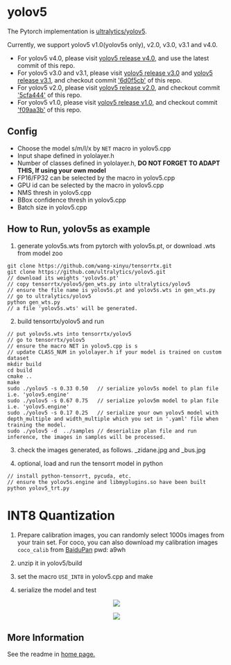 # yolov5

The Pytorch implementation is [ultralytics/yolov5](https://github.com/ultralytics/yolov5).

Currently, we support yolov5 v1.0(yolov5s only), v2.0, v3.0, v3.1 and v4.0.

- For yolov5 v4.0, please visit [yolov5 release v4.0](https://github.com/ultralytics/yolov5/releases/tag/v4.0), and use the latest commit of this repo.
- For yolov5 v3.0 and v3.1, please visit [yolov5 release v3.0](https://github.com/ultralytics/yolov5/releases/tag/v3.0) and [yolov5 release v3.1](https://github.com/ultralytics/yolov5/releases/tag/v3.1), and checkout commit ['6d0f5cb'](https://github.com/wang-xinyu/tensorrtx/commit/6d0f5cbf4745bc00b69aad54a905383fb906f103) of this repo.
- For yolov5 v2.0, please visit [yolov5 release v2.0](https://github.com/ultralytics/yolov5/releases/tag/v2.0), and checkout commit ['5cfa444'](https://github.com/wang-xinyu/tensorrtx/commit/5cfa4445170eabaa54acd5ad7f469ef65a8763f1) of this repo.
- For yolov5 v1.0, please visit [yolov5 release v1.0](https://github.com/ultralytics/yolov5/releases/tag/v1.0), and checkout commit ['f09aa3b'](https://github.com/wang-xinyu/tensorrtx/commit/f09aa3bbebf4d4d37b6d3b32a1d39e1f2678a07b) of this repo.

## Config

- Choose the model s/m/l/x by `NET` macro in yolov5.cpp
- Input shape defined in yololayer.h
- Number of classes defined in yololayer.h, **DO NOT FORGET TO ADAPT THIS, If using your own model**
- FP16/FP32 can be selected by the macro in yolov5.cpp
- GPU id can be selected by the macro in yolov5.cpp
- NMS thresh in yolov5.cpp
- BBox confidence thresh in yolov5.cpp
- Batch size in yolov5.cpp

## How to Run, yolov5s as example

1. generate yolov5s.wts from pytorch with yolov5s.pt, or download .wts from model zoo

```
git clone https://github.com/wang-xinyu/tensorrtx.git
git clone https://github.com/ultralytics/yolov5.git
// download its weights 'yolov5s.pt'
// copy tensorrtx/yolov5/gen_wts.py into ultralytics/yolov5
// ensure the file name is yolov5s.pt and yolov5s.wts in gen_wts.py
// go to ultralytics/yolov5
python gen_wts.py
// a file 'yolov5s.wts' will be generated.
```

2. build tensorrtx/yolov5 and run

```
// put yolov5s.wts into tensorrtx/yolov5
// go to tensorrtx/yolov5
// ensure the macro NET in yolov5.cpp is s
// update CLASS_NUM in yololayer.h if your model is trained on custom dataset
mkdir build
cd build
cmake ..
make
sudo ./yolov5 -s 0.33 0.50   // serialize yolov5s model to plan file i.e. 'yolov5.engine'
sudo ./yolov5 -s 0.67 0.75   // serialize yolov5m model to plan file i.e. 'yolov5.engine'
sudo ./yolov5 -s 0.17 0.25   // serialize your own yolov5 model with depth_multiple and width_multiple which you set in '.yaml' file when training the model.
sudo ./yolov5 -d  ../samples // deserialize plan file and run inference, the images in samples will be processed.
```

3. check the images generated, as follows. _zidane.jpg and _bus.jpg

4. optional, load and run the tensorrt model in python

```
// install python-tensorrt, pycuda, etc.
// ensure the yolov5s.engine and libmyplugins.so have been built
python yolov5_trt.py
```

# INT8 Quantization

1. Prepare calibration images, you can randomly select 1000s images from your train set. For coco, you can also download my calibration images `coco_calib` from [BaiduPan](https://pan.baidu.com/s/1GOm_-JobpyLMAqZWCDUhKg) pwd: a9wh

2. unzip it in yolov5/build

3. set the macro `USE_INT8` in yolov5.cpp and make

4. serialize the model and test

<p align="center">
<img src="https://user-images.githubusercontent.com/15235574/78247927-4d9fac00-751e-11ea-8b1b-704a0aeb3fcf.jpg">
</p>

<p align="center">
<img src="https://user-images.githubusercontent.com/15235574/78247970-60b27c00-751e-11ea-88df-41473fed4823.jpg">
</p>

## More Information

See the readme in [home page.](https://github.com/wang-xinyu/tensorrtx)

